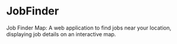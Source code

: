 # JobFinder
Job Finder Map: A web application to find jobs near your location, displaying job details on an interactive map.
